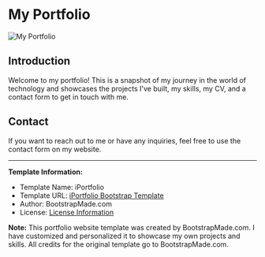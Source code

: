 # My Portfolio

![My Portfolio](https://kiransundal.co.uk/)

## Introduction

Welcome to my portfolio! This is a snapshot of my journey in the world of technology and showcases the projects I've built, my skills, my CV, and a contact form to get in touch with me.

## Contact

If you want to reach out to me or have any inquiries, feel free to use the contact form on my website.

---

**Template Information:**

- Template Name: iPortfolio
- Template URL: [iPortfolio Bootstrap Template](https://bootstrapmade.com/iportfolio-bootstrap-portfolio-websites-template/)
- Author: BootstrapMade.com
- License: [License Information](https://bootstrapmade.com/license/)

**Note:** This portfolio website template was created by BootstrapMade.com. I have customized and personalized it to showcase my own projects and skills. All credits for the original template go to BootstrapMade.com.
